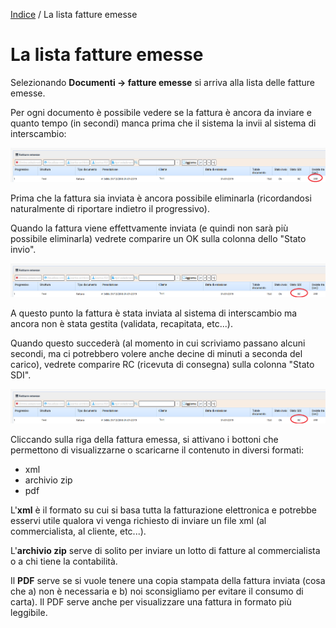 
[Indice](index.html) / La lista fatture emesse

# La lista fatture emesse

Selezionando **Documenti -> fatture emesse** si arriva alla lista delle fatture emesse.

Per ogni documento è possibile vedere se la fattura è ancora da inviare e quanto tempo (in secondi) manca prima che il sistema la invii al sistema di interscambio:

![](images/lista-fatture-emesse-001.png)

Prima che la fattura sia inviata è ancora possibile eliminarla (ricordandosi naturalmente di riportare indietro il progressivo).

Quando la fattura viene effettvamente inviata (e quindi non sarà più possibile eliminarla) vedrete comparire un OK sulla colonna dello "Stato invio".

![](images/lista-fatture-emesse-002.png)

A questo punto la fattura è stata inviata al sistema di interscambio ma ancora non è stata gestita (validata, recapitata, etc...). 

Quando questo succederà (al momento in cui scriviamo passano alcuni secondi, ma ci potrebbero volere anche decine di minuti a seconda del carico), vedrete comparire RC (ricevuta di consegna) sulla colonna "Stato SDI".

![](images/lista-fatture-emesse-003.png)

Cliccando sulla riga della fattura emessa, si attivano i bottoni che permettono di visualizzarne o scaricarne il contenuto in diversi formati:

 - xml
 - archivio zip
 - pdf

L'**xml** è il formato su cui si basa tutta la fatturazione elettronica e potrebbe esservi utile qualora vi venga richiesto di inviare un file xml (al commercialista, al cliente, etc...).

L'**archivio zip** serve di solito per inviare un lotto di fatture al commercialista o a chi tiene la contabilità.

Il **PDF** serve se si vuole tenere una copia stampata della fattura inviata (cosa che a) non è necessaria e b) noi sconsigliamo per evitare il consumo di carta). Il PDF serve anche per visualizzare una fattura in formato più leggibile.

